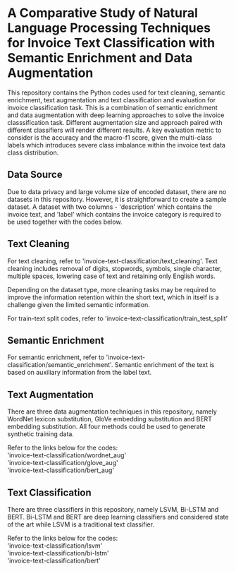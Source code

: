 # A Comparative Study of Natural Language Processing Techniques for Invoice Text Classification with Semantic Enrichment and Data Augmentation

This repository contains the Python codes used for text cleaning, semantic enrichment, text augmentation and text classification and evaluation for invoice classification task. This is a combination of semantic enrichment and data augmentation with deep learning approaches to solve the invoice classsification task. Different augmentation size and approach paired with different classifiers will render different results. A key evaluation metric to consider is the accuracy and the macro-f1 score, given the multi-class labels which introduces severe class imbalance within the invoice text data class distribution. 

## Data Source

Due to data privacy and large volume size of encoded dataset, there are no datasets in this repository. However, it is straightforward to create a sample dataset. A dataset with two columns - 'description' which contains the invoice text, and 'label' which contains the invoice category is required to be used together with the codes below.

## Text Cleaning

For text cleaning, refer to 'invoice-text-classification/text_cleaning'.
Text cleaning includes removal of digits, stopwords, symbols, single character, multiple spaces, lowering case of text and retaining only English words.
  
Depending on the dataset type, more cleaning tasks may be required to improve the information retention within the short text, which in itself is a challenge given the limited semantic information.
  
For train-text split codes, refer to 'invoice-text-classification/train_test_split'

## Semantic Enrichment

For semantic enrichment, refer to 'invoice-text-classification/semantic_enrichment'. Semantic enrichment of the text is based on auxiliary information from the label text.

## Text Augmentation

There are three data augmentation techniques in this repository, namely WordNet lexicon substitution, GloVe embedding substitution and BERT embedding substitution. All four methods could be used to generate synthetic training data.
  
Refer to the links below for the codes:  
'invoice-text-classification/wordnet_aug'  
'invoice-text-classification/glove_aug'  
'invoice-text-classification/bert_aug'  

## Text Classification

There are three classifiers in this repository, namely LSVM, Bi-LSTM and BERT. Bi-LSTM and BERT are deep learning classifiers and considered state of the art while LSVM is a traditional text classifier. 
  
Refer to the links below for the codes:  
'invoice-text-classification/lsvm'  
'invoice-text-classification/bi-lstm'  
'invoice-text-classification/bert'  
